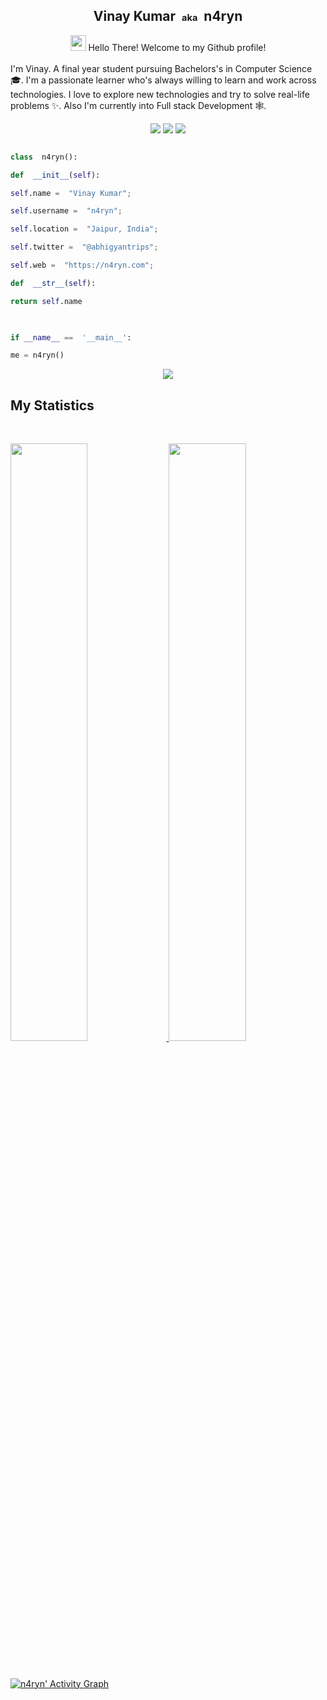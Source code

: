 ### <h2 align="center">Vinay Kumar &nbsp;<small><small>aka</small></small> &nbsp;n4ryn</h2>

<div align="center"><img src="https://media.giphy.com/media/hvRJCLFzcasrR4ia7z/giphy.gif" width="25px">
Hello There! Welcome to my Github profile!</div>
<br/>
I'm Vinay. A final year student pursuing Bachelors's in Computer Science 🎓. I'm a passionate learner who's always willing to learn and work across technologies. I love to explore new technologies and try to solve real-life problems ✨. Also I'm currently into Full stack Development 🕸️.
  

<br>

  

<p>

<div align="center">

<img  src="https://img.shields.io/badge/-HTML-c58545?style=for-the-badge&logo=html5&logoColor=c58545&labelColor=282828">

<img  src="https://img.shields.io/badge/-CSS-d1a01f?style=for-the-badge&logo=css3&logoColor=d1a01f&labelColor=282828">

<img  src="https://img.shields.io/badge/-Python-98b982?style=for-the-badge&logo=python&logoColor=98b982&labelColor=282828">

</div>

</p>

  

```python

class  n4ryn():

def  __init__(self):

self.name =  "Vinay Kumar";

self.username =  "n4ryn";

self.location =  "Jaipur, India";

self.twitter =  "@abhigyantrips";

self.web =  "https://n4ryn.com";

def  __str__(self):

return self.name

  

if __name__ ==  '__main__':

me = n4ryn()

```

  

<div align="center">

<a  href="https://open.spotify.com/user/cggf2l2oc3jlpwpfwk0p2wgjx">

<img  src="https://readme-spotify-tingz.vercel.app/api/now-playing">

</a>

</div>
  
  
## My Statistics

<br/>

<p align="left">

<a  href="https://n4ryn.com/">

<img  width="49.5%"  src="https://github-readme-stats.vercel.app/api?username=n4ryn&show_icons=true&theme=gruvbox&hide_border=true" />

<img  width="49.5%"  src="https://github-readme-streak-stats.herokuapp.com/?user=n4ryn&theme=gruvbox&hide_border=true" />

</a>

</p>

<br>

  

[![n4ryn' Activity Graph](https://activity-graph.herokuapp.com/graph?username=n4ryn&custom_title=Vinay%20Kumar's%20Contribution%20Graph&theme=gruvbox&bg_color=282828&hide_border=true&line=d1a01f&point=c58545)](https://n4ryn.com/)
